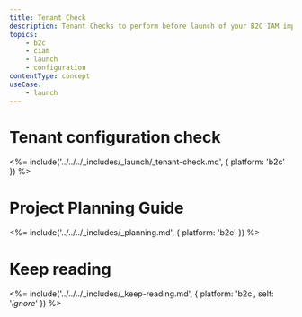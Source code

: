 ```yaml
---
title: Tenant Check
description: Tenant Checks to perform before launch of your B2C IAM implementation.
topics:
    - b2c
    - ciam
    - launch
    - configuration
contentType: concept
useCase:
    - launch
---
```


# Tenant configuration check

<%= include('../../../_includes/_launch/_tenant-check.md', { platform: 'b2c' }) %>

# Project Planning Guide

<%= include('../../../_includes/_planning.md', { platform: 'b2c' }) %>

# Keep reading

<%= include('../../../_includes/_keep-reading.md', { platform: 'b2c', self: '*ignore*' }) %>